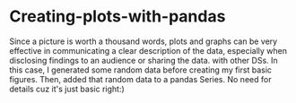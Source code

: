 # Creating-plots-with-pandas
Since a picture is worth a thousand words, plots and graphs can be very effective in communicating a clear description of the data, especially when disclosing findings to an audience or sharing the data. with other DSs.
In this case, I generated some random data before creating my first basic figures. Then, added that random data to a pandas Series.
No need for details cuz it's just basic right:)
